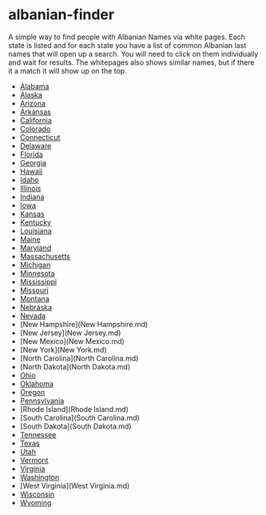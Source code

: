 
albanian-finder
===============

A simple way to find people with Albanian Names via white pages.
Each state is listed and for each state you have a list of common Albanian last names that will open up a search.
You will need to click on them individually and wait for results. The whitepages also shows similar names, but
if there it a match it will show up on the top. 
* [Alabama](Alabama.md)
* [Alaska](Alaska.md)
* [Arizona](Arizona.md)
* [Arkansas](Arkansas.md)
* [California](California.md)
* [Colorado](Colorado.md)
* [Connecticut](Connecticut.md)
* [Delaware](Delaware.md)
* [Florida](Florida.md)
* [Georgia](Georgia.md)
* [Hawaii](Hawaii.md)
* [Idaho](Idaho.md)
* [Illinois](Illinois.md)
* [Indiana](Indiana.md)
* [Iowa](Iowa.md)
* [Kansas](Kansas.md)
* [Kentucky](Kentucky.md)
* [Louisiana](Louisiana.md)
* [Maine](Maine.md)
* [Maryland](Maryland.md)
* [Massachusetts](Massachusetts.md)
* [Michigan](Michigan.md)
* [Minnesota](Minnesota.md)
* [Mississippi](Mississippi.md)
* [Missouri](Missouri.md)
* [Montana](Montana.md)
* [Nebraska](Nebraska.md)
* [Nevada](Nevada.md)
* [New Hampshire](New Hampshire.md)
* [New Jersey](New Jersey.md)
* [New Mexico](New Mexico.md)
* [New York](New York.md)
* [North Carolina](North Carolina.md)
* [North Dakota](North Dakota.md)
* [Ohio](Ohio.md)
* [Oklahoma](Oklahoma.md)
* [Oregon](Oregon.md)
* [Pennsylvania](Pennsylvania.md)
* [Rhode Island](Rhode Island.md)
* [South Carolina](South Carolina.md)
* [South Dakota](South Dakota.md)
* [Tennessee](Tennessee.md)
* [Texas](Texas.md)
* [Utah](Utah.md)
* [Vermont](Vermont.md)
* [Virginia](Virginia.md)
* [Washington](Washington.md)
* [West Virginia](West Virginia.md)
* [Wisconsin](Wisconsin.md)
* [Wyoming](Wyoming.md)
